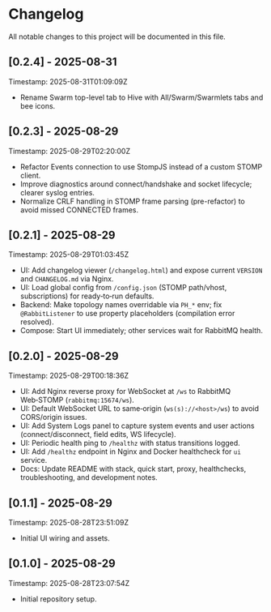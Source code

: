 # Changelog

All notable changes to this project will be documented in this file.

## [0.2.4] - 2025-08-31
Timestamp: 2025-08-31T01:09:09Z

- Rename Swarm top-level tab to Hive with All/Swarm/Swarmlets tabs and bee icons.

## [0.2.3] - 2025-08-29
Timestamp: 2025-08-29T02:20:00Z

- Refactor Events connection to use StompJS instead of a custom STOMP client.
- Improve diagnostics around connect/handshake and socket lifecycle; clearer syslog entries.
- Normalize CRLF handling in STOMP frame parsing (pre-refactor) to avoid missed CONNECTED frames.

## [0.2.1] - 2025-08-29
Timestamp: 2025-08-29T01:03:45Z

- UI: Add changelog viewer (`/changelog.html`) and expose current `VERSION` and `CHANGELOG.md` via Nginx.
- UI: Load global config from `/config.json` (STOMP path/vhost, subscriptions) for ready‑to‑run defaults.
- Backend: Make topology names overridable via `PH_*` env; fix `@RabbitListener` to use property placeholders (compilation error resolved).
- Compose: Start UI immediately; other services wait for RabbitMQ health.

## [0.2.0] - 2025-08-29
Timestamp: 2025-08-29T00:18:36Z

- UI: Add Nginx reverse proxy for WebSocket at `/ws` to RabbitMQ Web‑STOMP (`rabbitmq:15674/ws`).
- UI: Default WebSocket URL to same‑origin (`ws(s)://<host>/ws`) to avoid CORS/origin issues.
- UI: Add System Logs panel to capture system events and user actions (connect/disconnect, field edits, WS lifecycle).
- UI: Periodic health ping to `/healthz` with status transitions logged.
- UI: Add `/healthz` endpoint in Nginx and Docker healthcheck for `ui` service.
- Docs: Update README with stack, quick start, proxy, healthchecks, troubleshooting, and development notes.

## [0.1.1] - 2025-08-29
Timestamp: 2025-08-28T23:51:09Z

- Initial UI wiring and assets.

## [0.1.0] - 2025-08-29
Timestamp: 2025-08-28T23:07:54Z

- Initial repository setup.
